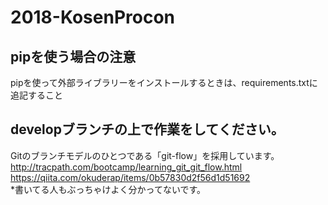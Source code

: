 # 2018-KosenProcon

## pipを使う場合の注意
pipを使って外部ライブラリーをインストールするときは、requirements.txtに追記すること
## developブランチの上で作業をしてください。
Gitのブランチモデルのひとつである「git-flow」を採用しています。
http://tracpath.com/bootcamp/learning_git_git_flow.html
https://qiita.com/okuderap/items/0b57830d2f56d1d51692  
*書いてる人もぶっちゃけよく分かってないです。
